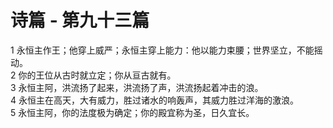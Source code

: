 # 诗篇 - 第九十三篇
  
 1 永恒主作王；他穿上威严；永恒主穿上能力：他以能力束腰；世界坚立，不能摇动。  
 2 你的王位从古时就立定；你从亘古就有。  
 3 永恒主阿，洪流扬了起来，洪流扬了声，洪流扬起着冲击的浪。  
 4 永恒主在高天，大有威力，胜过诸水的响轰声，其威力胜过洋海的激浪。  
 5 永恒主阿，你的法度极为确定；你的殿宜称为圣，日久宜长。